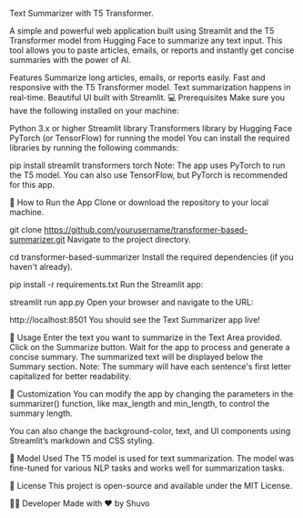 
Text Summarizer with T5 Transformer.

A simple and powerful web application built using Streamlit and the T5 Transformer model from Hugging Face to summarize any text input. This tool allows you to paste articles, emails, or reports and instantly get concise summaries with the power of AI.

Features
Summarize long articles, emails, or reports easily.
Fast and responsive with the T5 Transformer model.
Text summarization happens in real-time.
Beautiful UI built with Streamlit.
💻 Prerequisites
Make sure you have the following installed on your machine:

Python 3.x or higher
Streamlit library
Transformers library by Hugging Face
PyTorch (or TensorFlow) for running the model
You can install the required libraries by running the following commands:


pip install streamlit transformers torch
Note: The app uses PyTorch to run the T5 model. You can also use TensorFlow, but PyTorch is recommended for this app.

🚀 How to Run the App
Clone or download the repository to your local machine.



git clone https://github.com/yourusername/transformer-based-summarizer.git
Navigate to the project directory.



cd transformer-based-summarizer
Install the required dependencies (if you haven't already).



pip install -r requirements.txt
Run the Streamlit app:



streamlit run app.py
Open your browser and navigate to the URL:



http://localhost:8501
You should see the Text Summarizer app live!

📝 Usage
Enter the text you want to summarize in the Text Area provided.
Click on the Summarize button.
Wait for the app to process and generate a concise summary.
The summarized text will be displayed below the Summary section.
Note: The summary will have each sentence's first letter capitalized for better readability.

🔧 Customization
You can modify the app by changing the parameters in the summarizer() function, like max_length and min_length, to control the summary length.

You can also change the background-color, text, and UI components using Streamlit’s markdown and CSS styling.

🤖 Model Used
The T5 model is used for text summarization. The model was fine-tuned for various NLP tasks and works well for summarization tasks.

📝 License
This project is open-source and available under the MIT License.

👨‍💻 Developer
Made with ❤️ by Shuvo


